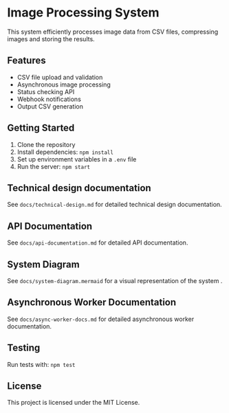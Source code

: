 # Image Processing System

This system efficiently processes image data from CSV files, compressing images and storing the results.

## Features

- CSV file upload and validation
- Asynchronous image processing
- Status checking API
- Webhook notifications
- Output CSV generation

## Getting Started

1. Clone the repository
2. Install dependencies: `npm install`
3. Set up environment variables in a `.env` file
4. Run the server: `npm start`


## Technical design documentation

See `docs/technical-design.md` for detailed technical design documentation.

## API Documentation

See `docs/api-documentation.md` for detailed API documentation.

## System Diagram

See `docs/system-diagram.mermaid` for a visual representation of the system .

## Asynchronous Worker Documentation

See `docs/async-worker-docs.md` for detailed asynchronous worker documentation.

## Testing

Run tests with: `npm test`

## License

This project is licensed under the MIT License.